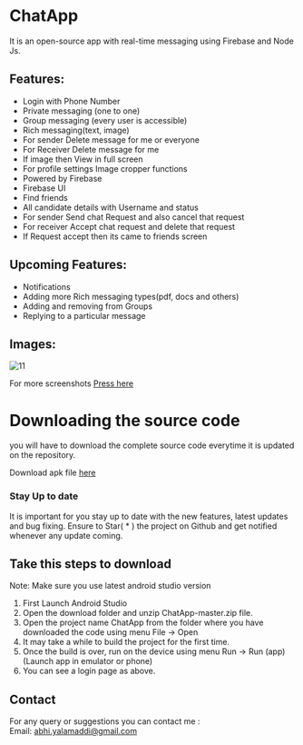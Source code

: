 # ChatApp

It is an open-source app with real-time messaging using Firebase and Node Js.

## Features:
- Login with Phone Number
- Private messaging (one to one)
- Group messaging (every user is accessible)
- Rich messaging(text, image)
- For sender Delete message for me or everyone
- For Receiver Delete message for me
- If image then View in full screen
- For profile settings Image cropper functions
- Powered by Firebase
- Firebase UI
- Find friends
- All candidate details with Username and status
- For sender Send chat Request and also cancel that request
- For receiver Accept chat request and delete that request
- If Request accept then its came to friends screen

## Upcoming Features:
- Notifications
- Adding more Rich messaging types(pdf, docs and others)
- Adding and removing from Groups
- Replying to a particular message

## Images:
![11](https://github.com/hipstermartin/ChatApp/blob/master/screenshots/App%20Main%20Screen.jpeg)

For more screenshots <a href="https://github.com/hipstermartin/ChatApp/tree/master/screenshots">Press here</a>


# Downloading the source code

you will have to download the complete source code everytime it is updated on the repository.

Download apk file <a href="https://github.com/hipstermartin/ChatApp/blob/master/app/app-debug.apk">here</a>

### Stay Up to date
It is important for you stay up to date with the new features, latest updates and bug fixing. Ensure to Star( * ) the project on Github and get notified whenever any update coming.

## Take this steps to download
Note: Make sure you use latest android studio version

1) First Launch Android Studio
2) Open the download folder and unzip ChatApp-master.zip file.
3) Open the project name ChatApp from the folder where you have downloaded the code using menu File -> Open 
4) It may take a while to build the project for the first time.
5) Once the build is over, run on the device using menu Run -> Run (app) (Launch app in emulator or phone)
6) You can see a login page as above.

## Contact
For any query or suggestions you can contact me :<br>
Email: abhi.yalamaddi@gmail.com

